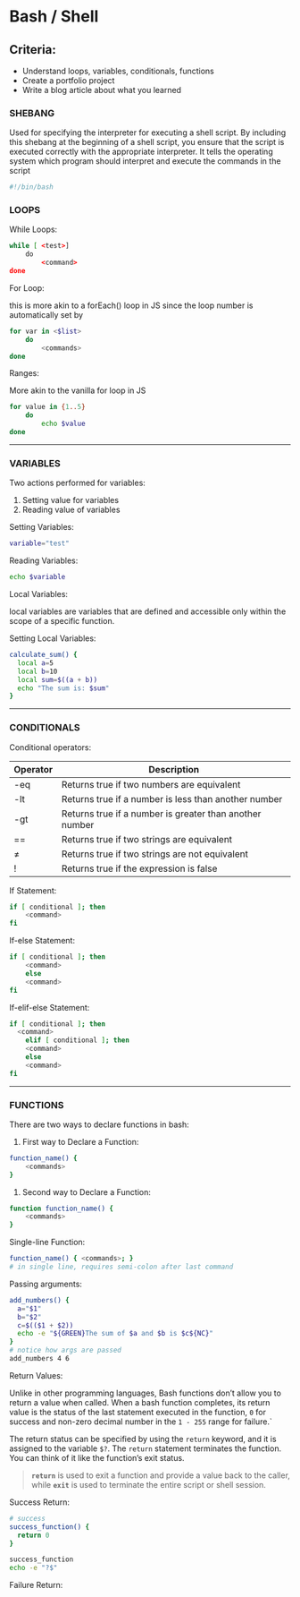 # Bash / Shell

## Criteria:

- Understand loops, variables, conditionals, functions
- Create a portfolio project
- Write a blog article about what you learned

### SHEBANG

Used for specifying the interpreter for executing a shell script. By including this shebang at the beginning of a shell script, you ensure that the script is executed correctly with the appropriate interpreter. It tells the operating system which program should interpret and execute the commands in the script

```bash
#!/bin/bash
```

### LOOPS

While Loops:

```bash
while [ <test>]
	do
		<command>
done
```

For Loop:

this is more akin to a forEach() loop in JS since the loop number is automatically set by <list>

```bash
for var in <$list>
	do
		<commands>
done
```

Ranges:

More akin to the vanilla for loop in JS

```bash
for value in {1..5}
	do
		echo $value
done
```

---

### VARIABLES

Two actions performed for variables:

1. Setting value for variables
2. Reading value of variables

Setting Variables:

```bash
variable="test"
```

Reading Variables:

```bash
echo $variable
```

Local Variables:

local variables are variables that are defined and accessible only within the scope of a specific function.

Setting Local Variables:

```bash
calculate_sum() {
  local a=5
  local b=10
  local sum=$((a + b))
  echo "The sum is: $sum"
}
```

---

### CONDITIONALS

Conditional operators:

| Operator | Description |
| --- | --- |
| -eq | Returns true if two numbers are equivalent |
| -lt | Returns true if a number is less than another number |
| -gt | Returns true if a number is greater than another number |
| == | Returns true if two strings are equivalent |
| ≠  | Returns true if two strings are not equivalent |
| ! | Returns true if the expression is false |

If Statement:

```bash
if [ conditional ]; then
	<command>
fi
```

If-else Statement:

```bash
if [ conditional ]; then
	<command>
	else
	<command>
fi
```

If-elif-else Statement:

```bash
if [ conditional ]; then
  <command>
	elif [ conditional ]; then 
	<command>
	else
	<command>
fi
```

---

### FUNCTIONS

There are two ways to declare functions in bash:

1. First way to Declare a Function:

```bash
function_name() {
	<commands>
}
```

1. Second way to Declare a Function:

```bash
function function_name() {
	<commands>
}
```

Single-line Function:

```bash
function_name() { <commands>; }
# in single line, requires semi-colon after last command
```

Passing arguments:

```bash
add_numbers() {
  a="$1"
  b="$2"
  c=$(($1 + $2))
  echo -e "${GREEN}The sum of $a and $b is $c${NC}"
}
# notice how args are passed
add_numbers 4 6
```

Return Values:

Unlike in other programming languages, Bash functions don’t allow you to return a value when called. When a bash function completes, its return value is the status of the last statement executed in the function, `0` for success and non-zero decimal number in the `1 - 255` range for failure.`

The return status can be specified by using the `return` keyword, and it is assigned to the variable `$?`. The `return` statement terminates the function. You can think of it like the function’s exit status.

> **`return`** is used to exit a function and provide a value back to the caller, while **`exit`** is used to terminate the entire script or shell session.
> 

Success Return:

```bash
# success
success_function() {
  return 0
}

success_function
echo -e "?$"
```

Failure Return:
